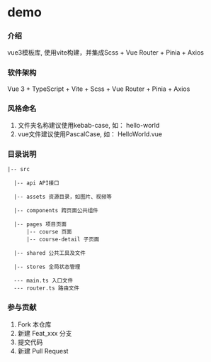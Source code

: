 # demo

### 介绍
vue3模板库, 使用vite构建，并集成Scss + Vue Router + Pinia + Axios

### 软件架构
Vue 3 + TypeScript + Vite + Scss + Vue Router + Pinia + Axios

### 风格命名
1. 文件夹名称建议使用kebab-case, 如： hello-world
2. vue文件建议使用PascalCase, 如： HelloWorld.vue

### 目录说明
```
|-- src

  |-- api API接口

  |-- assets 资源目录，如图片、视频等

  |-- components 跨页面公共组件

  |-- pages 项目页面
      |-- course 页面
      |-- course-detail 子页面

  |-- shared 公共工具及文件

  |-- stores 全局状态管理

  --- main.ts 入口文件
  --- router.ts 路由文件
```

### 参与贡献
1.  Fork 本仓库
2.  新建 Feat_xxx 分支
3.  提交代码
4.  新建 Pull Request